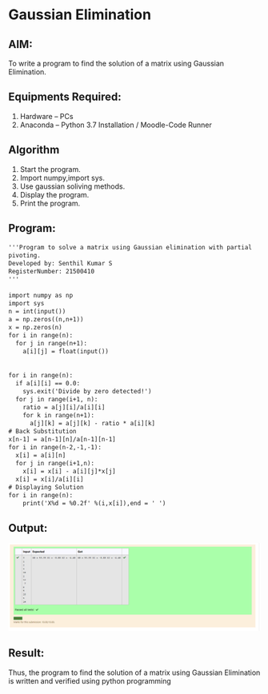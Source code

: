 # Gaussian Elimination

## AIM:
To write a program to find the solution of a matrix using Gaussian Elimination.

## Equipments Required:
1. Hardware – PCs
2. Anaconda – Python 3.7 Installation / Moodle-Code Runner

## Algorithm
1. Start the program.
2. Import numpy,import sys.
3. Use gaussian soliving methods.
4. Display the program.
5. Print the program.

## Program:
```
'''Program to solve a matrix using Gaussian elimination with partial pivoting.
Developed by: Senthil Kumar S
RegisterNumber: 21500410
'''

import numpy as np
import sys
n = int(input())
a = np.zeros((n,n+1))
x = np.zeros(n)
for i in range(n):
  for j in range(n+1):
    a[i][j] = float(input())


for i in range(n):
  if a[i][i] == 0.0:
    sys.exit('Divide by zero detected!')
  for j in range(i+1, n):
    ratio = a[j][i]/a[i][i]
    for k in range(n+1):
      a[j][k] = a[j][k] - ratio * a[i][k]
# Back Substitution
x[n-1] = a[n-1][n]/a[n-1][n-1]
for i in range(n-2,-1,-1):
  x[i] = a[i][n]
  for j in range(i+1,n):
    x[i] = x[i] - a[i][j]*x[j]
  x[i] = x[i]/a[i][i]
# Displaying Solution
for i in range(n):
    print('X%d = %0.2f' %(i,x[i]),end = ' ')
```

## Output:
![Output](eliminate.png)


## Result:
Thus, the program to find the solution of a matrix using Gaussian Elimination is written and verified using python programming

